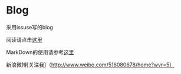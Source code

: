 # Blog
采用issuse写的blog

阅读请点击[这里](https://github.com/MichealYang/Blog/issues)


MarkDown的使用请参考[这里](https://guides.github.com/features/mastering-markdown/)






新浪微博[关注我]（http://www.weibo.com/516080678/home?wvr=5）
